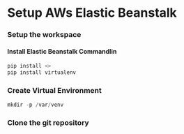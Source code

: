 # Setup AWs Elastic Beanstalk

### Setup the workspace
#### Install Elastic Beanstalk Commandlin
```sh
pip install <>
pip install virtualenv
```

### Create Virtual Environment
```py
mkdir -p /var/venv
```

### Clone the git repository

